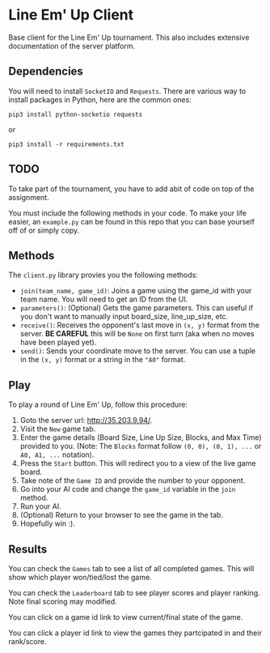 # Line Em' Up Client

Base client for the Line Em' Up tournament. This also includes extensive documentation of the server platform.

## Dependencies

You will need to install `SocketIO` and `Requests`. There are various way to install packages in Python, here are the common ones:

```
pip3 install python-socketio requests
```

or

```
pip3 install -r requirements.txt
```

## TODO

To take part of the tournament, you have to add abit of code on top of the assignment. 

You must include the following methods in your code. To make your life easier, an `example.py` can be found in this repo that you can base yourself off of or simply copy.

## Methods

The `client.py` library provies you the following methods:

- `join(team_name, game_id)`: Joins a game using the game_id with your team name. You will need to get an ID from the UI.
- `parameters()`: (Optional) Gets the game parameters. This can useful if you don't want to manually input board_size, line_up_size, etc.
- `receive()`: Receives the opponent's last move in `(x, y)` format from the server. **BE CAREFUL** this will be `None` on first turn (aka when no moves have been played yet).
- `send()`: Sends your coordinate move to the server. You can use a tuple in the `(x, y)` format or a string in the `"A0"` format.  

## Play

To play a round of Line Em' Up, follow this procedure:

1) Goto the server url: http://35.203.9.94/.
2) Visit the `New` game tab.
3) Enter the game details (Board Size, Line Up Size, Blocks, and Max Time) provided to you. (Note: The `Blocks` format follow `(0, 0), (0, 1), ...` or `A0, A1, ...` notation).
4) Press the `Start` button. This will redirect you to a view of the live game board.
5) Take note of the `Game ID` and provide the number to your opponent.
6) Go into your AI code and change the `game_id` variable in the `join` method.
7) Run your AI.
8) (Optional) Return to your browser to see the game in the tab.
9) Hopefully win :).

## Results

You can check the `Games` tab to see a list of all completed games. This will show which player won/tied/lost the game.

You can check the `Leaderboard` tab to see player scores and player ranking. Note final scoring may modified.

You can click on a game id link to view current/final state of the game. 

You can click a player id link to view the games they partcipated in and their rank/score.
